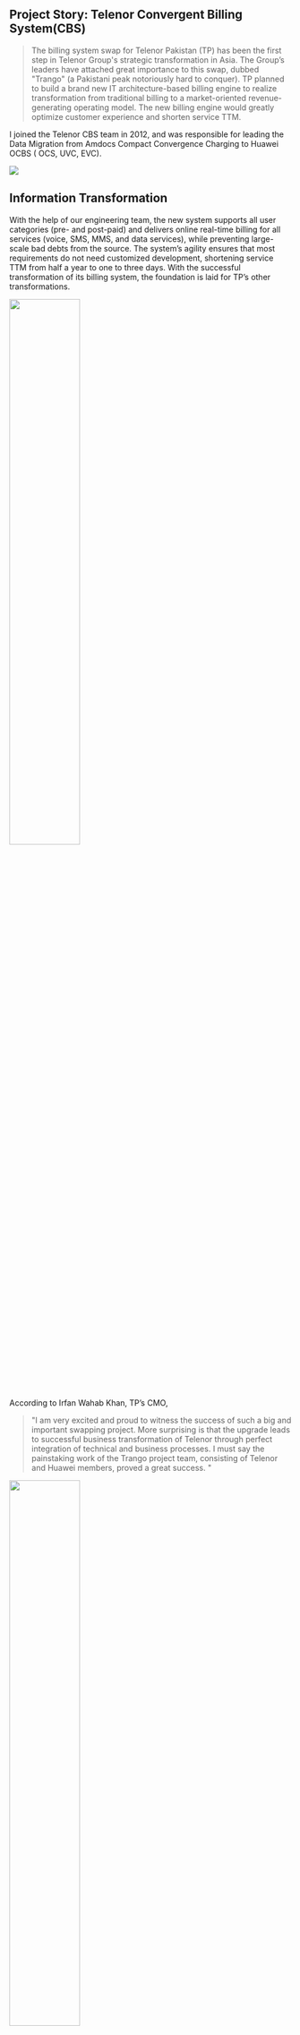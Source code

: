 ## Project Story: Telenor Convergent Billing System(CBS)
>The billing system swap for Telenor Pakistan (TP) has been the first step in Telenor Group's strategic transformation in Asia. The Group’s leaders have attached great importance to this swap, dubbed "Trango" (a Pakistani peak notoriously hard to conquer). TP planned to build a brand new IT architecture-based billing engine to realize transformation from traditional billing to a market-oriented revenue-generating operating model. The new billing engine would greatly optimize customer experience and shorten service TTM.


I joined the Telenor CBS team in 2012, and was responsible for leading the Data Migration from Amdocs Compact Convergence Charging to Huawei OCBS ( OCS, UVC, EVC). <br>

<img src="https://user-images.githubusercontent.com/79688638/199168925-dfecc755-54b8-4216-ac16-2c8da8dabc46.jpg">


## Information Transformation  
  With the help of our engineering team, the new system supports all user categories (pre- and post-paid) and delivers online real-time billing for all services (voice, SMS, MMS, and data services), while preventing large-scale bad debts from the source. The system’s agility ensures that most requirements do not need customized development, shortening service TTM from half a year to one to three days. With the successful transformation of its billing system, the foundation is laid for TP’s other transformations.<br>

 <img src="https://user-images.githubusercontent.com/79688638/199349819-5fb489dc-0aa2-4d14-bf3f-624a13648389.jpg" width="50%" height="50%">
    

According to Irfan Wahab Khan, TP’s CMO,
>"I am very excited and proud to witness the success of such a big and important swapping project. More surprising is that the upgrade leads to successful business transformation of Telenor through perfect integration of technical and business processes. I must say the painstaking work of the Trango project team, consisting of Telenor and Huawei members, proved a great success. "


        
 <img src="https://user-images.githubusercontent.com/79688638/199169090-a0c1c604-367d-4570-951f-655e6fa0d155.jpg" width="50%" height="50%">
